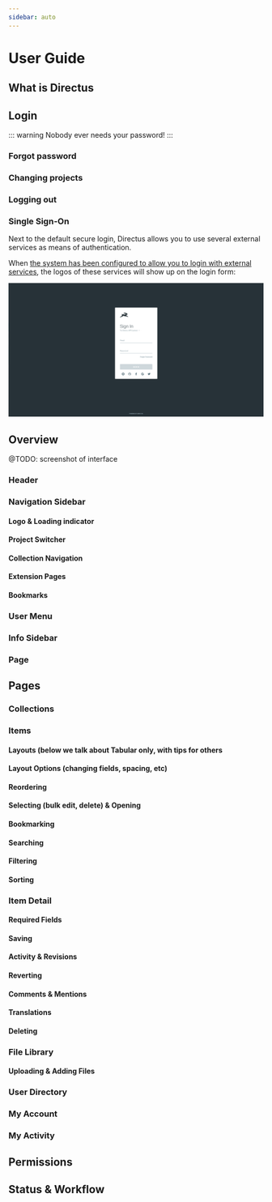 ```yaml
---
sidebar: auto
---
```


# User Guide

## What is Directus

## Login

::: warning
Nobody ever needs your password!
:::

### Forgot password

### Changing projects

### Logging out

### Single Sign-On

Next to the default secure login, Directus allows you to use several external services as means of authentication. 

When [the system has been configured to allow you to login with external services](#), the logos of these services will show up on the login form:

![Login with SSO](./img/directus-login-with-sso.png)

## Overview

@TODO: screenshot of interface

### Header

### Navigation Sidebar

#### Logo & Loading indicator

#### Project Switcher

#### Collection Navigation

#### Extension Pages

#### Bookmarks

### User Menu

### Info Sidebar

### Page

## Pages

### Collections

### Items

#### Layouts (below we talk about Tabular only, with tips for others
#### Layout Options (changing fields, spacing, etc)
#### Reordering
#### Selecting (bulk edit, delete) & Opening
#### Bookmarking
#### Searching
#### Filtering
#### Sorting

### Item Detail

#### Required Fields
#### Saving
#### Activity & Revisions
#### Reverting
#### Comments & Mentions
#### Translations
#### Deleting

### File Library

#### Uploading & Adding Files

### User Directory

### My Account

### My Activity

## Permissions
## Status & Workflow
